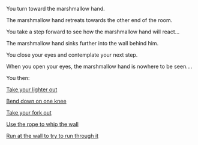 You turn toward the marshmallow hand.

The marshmallow hand retreats towards the other end of the room.

You take a step forward to see how the marshmallow hand will react...

The marshmallow hand sinks further into the wall behind him.

You close your eyes and contemplate your next step.

When you open your eyes, the marshmallow hand is nowhere to be seen....

You then:

[Take your lighter out](lighter/lighter.md)

[Bend down on one knee](bend/bend.md)

[Take your fork out](fork/fork.md)

[Use the rope to whip the wall](whip/whip.md)

[Run at the wall to try to run through it](run-into-wall/run-into-wall.md)
